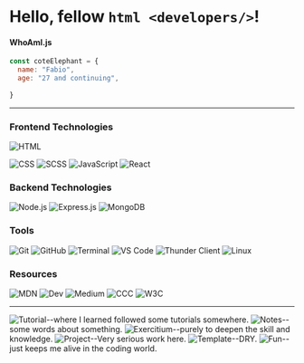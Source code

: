 # Hello, fellow ````html <developers/>````!

#### WhoAmI.js
````javascript
const coteElephant = {
  name: "Fabio",
  age: "27 and continuing",
  
}
````
---
### Frontend Technologies
![HTML](https://img.shields.io/badge/-HTML-orange?logo=html&logoColor=white&style=for-the-badge&logoWidth=50&ogoHeight=20)


![CSS](https://img.shields.io/badge/-CSS-blue?logo=css3&logoColor=white&style=for-the-badge&logoWidth=50&ogoHeight=20)
![SCSS](https://img.shields.io/badge/-SCSS-cc6699?logo=sass&logoColor=black&color=black&style=for-the-badge&logoWidth=50&ogoHeight=20)
![JavaScript](https://img.shields.io/badge/-JavaScript-yellow?logo=javascript&logoColor=black&color=black&style=for-the-badge&logoWidth=50&ogoHeight=20)
![React](https://img.shields.io/badge/-React-61DAFB?logo=react&logoColor=black&color=black&style=for-the-badge&logoWidth=50&ogoHeight=20)

### Backend Technologies
![Node.js](https://img.shields.io/badge/-Node.js-339933?logo=node.js&logoColor=black&style=for-the-badge&logoWidth=50&ogoHeight=20)
![Express.js](https://img.shields.io/badge/-Express.js-000000?logo=express&logoColor=white&style=for-the-badge&logoWidth=50&ogoHeight=20)
![MongoDB](https://img.shields.io/badge/-MongoDB-green?logo=mongodb&logoColor=black&style=for-the-badge&logoWidth=50&ogoHeight=20)

### Tools
![Git](https://img.shields.io/badge/-Git-gray?logo=git&logoColor=black&style=for-the-badge&logoWidth=50&ogoHeight=20)
![GitHub](https://img.shields.io/badge/-GitHub-181717?logo=github&logoColor=white&color=white&style=for-the-badge&logoWidth=50&ogoHeight=20)
![Terminal](https://img.shields.io/badge/-Terminal-black?logo=windows-terminal&logoColor=white&style=for-the-badge&logoWidth=50&ogoHeight=20)
![VS Code](https://img.shields.io/badge/-VS%20Code-007ACC?logo=visual-studio-code&logoColor=black&style=for-the-badge&logoWidth=50&ogoHeight=20)
![Thunder Client](https://img.shields.io/badge/-Thunder%20Client-FFCC00?logo=bolt&logoColor=black&style=for-the-badge&logoWidth=50&ogoHeight=20)
![Linux](https://img.shields.io/badge/-Linux-FCC624?logo=linux&logoColor=black&style=for-the-badge&logoWidth=50&ogoHeight=20)

### Resources
![MDN](https://img.shields.io/badge/-MDN-%23F7DF1E?logo=mozilla&logoColor=black)
![Dev](https://img.shields.io/badge/-Dev-%23000000?logo=dev.to&logoColor=white)
![Medium](https://img.shields.io/badge/-Medium-00AB6C?logo=medium&logoColor=white)
![CCC](https://img.shields.io/badge/-CCC-red?logo=dev.to&logoColor=white)
![W3C](https://img.shields.io/badge/-W3C-blue?logo=w3c&logoColor=white)

---

![Tutorial](https://img.shields.io/badge/-Tutorial-white?logo=book&logoColor=black)--where I learned followed some tutorials somewhere.
![Notes](https://img.shields.io/badge/-Notes-yellow?logo=note&logoColor=black)--some words about something.
![Exercitium](https://img.shields.io/badge/-Exercitium-green?logo=exercise&logoColor=black)--purely to deepen the skill and knowledge.
![Project](https://img.shields.io/badge/-Project-purple?logo=hammer&logoColor=black)--Very serious work here.
![Template](https://img.shields.io/badge/-Template-gray?logo=template&logoColor=black)--DRY.
![Fun](https://img.shields.io/badge/-Fun-orange?logo=smile&logoColor=black)--just keeps me alive in the coding world.
